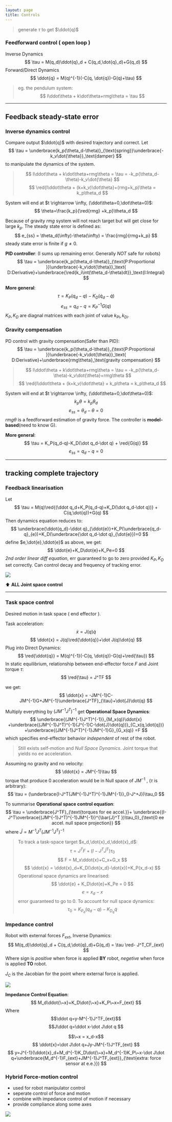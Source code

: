 ```yaml
---
layout: page
title: Controls
---
```

> generate $\tau$ to get $\ddot{q}$
### Feedforward control ( open loop )
Inverse Dynamics
$$
\tau = M(q_d)\ddot{q}_d + C(q_d,\dot{q}_d)+G(q_d)
$$
Forward/Direct Dynamics
$$
\ddot{q}  = M(q)^{-1}(-C(q, \dot{q})-G(q)+\tau)
$$
> eg. the pendulum system:
> $$
I\ddot\theta + k\dot\theta+rmg\theta = \tau
$$


<hr/>

## Feedback steady-state error

### Inverse dynamics control
Compare output $\ddot{q}$ with desired trajectory and correct.
Let
$$
\tau = \underbrace{k_p(\theta_d-\theta)}_{\text{spring}}\underbrace{-k_v\dot{\theta}}_\text{damper}
$$
to manipulate the dynamics of the system.

> $$
I\ddot\theta + k\dot\theta+rmg\theta = \tau = -k_p(\theta_d-\theta)-k_v\dot{\theta}
> $$
> $$
\red{I\ddot\theta + (k+k_v)\dot\theta}+(rmg+k_p)\theta = k_p\theta_d
$$

System will end at $t \rightarrow \infty, (\ddot\theta=0,\dot\theta=0)$:
$$
\theta=\frac{k_p}{\red{rmg} +k_p}\theta_d
$$

Because of gravity $rmg$ system will not reach target but will get close for large $k_p$. The steady state error is defined as:
$$
e_{ss} = \theta_d(\infty)-\theta(\infty) = \frac{rmg}{rmg+k_p}
$$
steady state error is finite if $g\neq0$.

**PID controller**: (I sums up remaining error. Generally _NOT_ safe for robots)
$$
\tau = \underbrace{k_p(\theta_d-\theta)}_{\text{P:Proportional }}\underbrace{-k_v\dot{\theta}}_\text{ D:Derivative}+\underbrace{\red{k_i\int(\theta_d-\theta)dt}}_\text{I:Integral}
$$

**More general**:
$$
\tau = K_P(q_d-q)-K_D(\dot q_d-\dot q)
$$
$$
e_{ss} = q_d-q=K_P^{-1}G(q)
$$
$K_P,K_D$ are diagnal matrices with each joint of value $k_{Pi},k_{Di}$.

### Gravity compensation
PD control with gravity compensation(Safer than PID):
$$
\tau = \underbrace{k_p(\theta_d-\theta)}_{\text{P:Proportional }}\underbrace{-k_v\dot{\theta}}_\text{ D:Derivative}+\underbrace{rmg\theta}_\text{gravity compensation}
$$

> $$
I\ddot\theta + k\dot\theta+rmg\theta = \tau = -k_p(\theta_d-\theta)-k_v\dot{\theta}+rmg\theta
> $$
> $$
\red{I\ddot\theta + (k+k_v)\dot\theta} + k_p\theta = k_p\theta_d
$$

System will end at $t \rightarrow \infty, (\ddot\theta=0,\dot\theta=0)$:
$$
k_p\theta=k_p\theta_d
$$
$$
e_{ss} = \theta_d-\theta = 0
$$
$rmg\theta$ is a feedforward estimation of gravity force. The controller is **model-based**(need to know G).


**More general**:
$$
\tau = K_P(q_d-q)-K_D(\dot q_d-\dot q) + \red{G(q)}
$$
$$
e_{ss} = q_d-q=0
$$

<hr/>

## tracking complete trajectory
### Feedback linearisation
Let
$$
\tau = M(q)\red{(\ddot q_d+K_P(q_d-q)+K_D(\dot q_d-\dot q))} + C(q,\dot{q})+G(q)
$$
Then dynamics equation reduces to:
$$
\underbrace{\ddot{q_d}-\ddot q}_{\ddot{e}}+K_P(\underbrace{q_d-q}_{e})+K_D(\underbrace{\dot q_d-\dot q}_{\dot{e}})=0
$$
define $e,\dot{e},\ddot{e}$ as above, we get:
$$
\ddot{e}+K_D\dot{e}+K_Pe=0
$$
_2nd order linear diff equation_, err guaranteed to go to zero provided $K_P,K_D$ set correctly. Can control decay and frequency of tracking error.

![](images/ar_fb_linear.png)

⬆️ **ALL Joint space control**
<hr/>

### Task space control
Desired motion in task space ( end effector ).

Task acceleration:
$$
\dot{x} = J(q)\dot{q}
$$
$$
\ddot{x} = J(q)\red{\ddot{q}}+\dot J(q)\dot{q}
$$
Plug into Direct Dynamics:
$$
\red{\ddot{q}}  = M(q)^{-1}(-C(q, \dot{q})-G(q)+\red{\tau})
$$
In static equilibrium, relationship between end-effector force $F$ and Joint torque $\tau$:
$$
\red{\tau} = J^TF
$$

we get:
$$
\ddot{x} = -JM^{-1}C-JM^{-1}G+JM^{-1}\underbrace{J^TF}_{\tau}+\dot{J}\dot{q}
$$

Multiply everything by $(JM^{-1}J^T)^{-1}$ get **Operational Space Dynamics**:
$$
\underbrace{(JM^{-1}J^T)^{-1}}_{M_x(q)}\ddot{x}
+\underbrace{(JM^{-1}J^T)^{-1}(J^{-1}C-\dot{J}\dot{q})}_{C_x(q,\dot{q})}
+\underbrace{(JM^{-1}J^T)^{-1}JM^{-1}G}_{G_x(q)}
=F
$$
which specifies end-effector behavior _independent_ of rest of the robot.
> Still exists self-motion and _Null Space Dynamics_. Joint torque that yields no ee acceleration.

Assuming no gravity and no velocity:
$$
\ddot{x} = JM^{-1}\tau
$$
torque that produce 0 acceleration would be in Null space of $JM^{-1}$ , ($\tau$ is arbitrary):
$$
\tau = (\underbrace{I-J^T(JM^{-1}J^T)^{-1}JM^{-1}}_{I-J^+J})\tau_0
$$

To summarise
**Operational space control equation**:
$$
\tau = \underbrace{J^TF}_{\text{torques for ee accel.}}+ \underbrace{(I-J^T\overbrace{(JM^{-1}J^T)^{-1}JM^{-1}}^{\bar{J}^T })\tau_0}_{\text{0 ee accel. null space projection}}
$$
where $\bar{J} = M^{-1}J^T(JM^{-1}J^T)^{-1}$

> To track a task-space target $x_d,\dot{x}_d,\ddot{x}_d$:
> $$
\tau = J^TF+(I-J^T\bar{J}^T)\tau_0
> $$
> $$
F = M_x\ddot{x}+C_x+G_x
> $$
> $$
\ddot{x} = \ddot{x}_d+K_D(\dot{x_d}-\dot{x})+K_P(x_d-x)
> $$
> Operational space dynamics are linearised:
> $$
\ddot{e} + K_D\dot{e}+K_Pe = 0
> $$
> $$
e=x_d-x
> $$
> error guaranteed to go to 0.
> To account for null space dynamics:
> $$
\tau_0 = K_{P_d}(q_d-q)-K_{D_q}\dot{q}
> $$

### Impedance control
Robot with external forces $F_{ext}$,
Inverse Dynamics:
$$
M(q_d)\ddot{q}_d + C(q_d,\dot{q}_d)+G(q_d) = \tau \red- J^T_CF_{ext}
$$
Where
sign is _positive_ when force is applied **BY** robot, _negetive_ when force is applied **TO** robot.

$J_C$ is the Jacobian for the point where external force is applied.

![](images/ar_control_fext.png)

**Impedance Control Equation**:
$$
M_d\ddot{\~x}+K_D\dot{\~x}+K_P\~x=F_{ext}
$$
Where
$$\ddot q=y-M^{-1}J^TF_{ext}$$
$$J\ddot q=\ddot x-\dot J\dot q
$$

$$\~x = x_d-x$$
$$
\ddot{x}=\dot J\dot q+Jy-JM^{-1}J^TF_{ext}
$$
$$
y=J^{-1}(\ddot{x}_d+M_d^{-1}K_D\dot{\~x}+M_d^{-1}K_P\~x-\dot J\dot q+\underbrace{M_d^{-1}F_{ext}+JM^{-1}J^TF_{ext}}_{\text{extra: force sensor at e.e.}})
$$

### Hybrid Force-motion control
- used for robot manipulator control
- seperate control of force and motion
- combine with impedance control of motion if necessary
- provide compliance along some axes

![](images/ar_control_hybrid.png)

